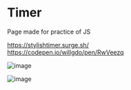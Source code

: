 # Timer
Page made for practice of JS

https://stylishtimer.surge.sh/ <br>
https://codepen.io/willgdo/pen/RwVeezq

![image](https://user-images.githubusercontent.com/19731966/129216109-a0b35ebf-e1aa-44b4-bff0-2fe96b9531bd.png)

![image](https://user-images.githubusercontent.com/19731966/129216430-b8403a3d-00e7-498e-a299-699840f08a57.png)

